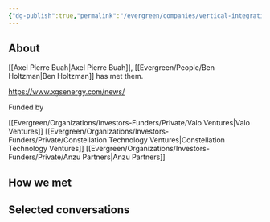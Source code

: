 ```yaml
---
{"dg-publish":true,"permalink":"/evergreen/companies/vertical-integration/xgs/","tags":["company"]}
---
```


## About
[[Axel Pierre Buah\|Axel Pierre Buah]], [[Evergreen/People/Ben Holtzman\|Ben Holtzman]] has met them.

https://www.xgsenergy.com/news/


Funded by

[[Evergreen/Organizations/Investors-Funders/Private/Valo Ventures\|Valo Ventures]]
[[Evergreen/Organizations/Investors-Funders/Private/Constellation Technology Ventures\|Constellation Technology Ventures]]
[[Evergreen/Organizations/Investors-Funders/Private/Anzu Partners\|Anzu Partners]]

## How we met


## Selected conversations
